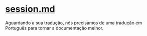 # [session.md](/plugins/session.md)

Aguardando a sua tradução, nós precisamos de uma tradução em Português para tornar a documentação melhor.
